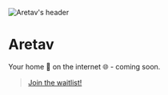 ![Aretav's header](https://github.com/aretav/.github/assets/77097223/008feed3-f4ca-48b7-afb2-7cecc5538502)


# Aretav

Your home 🏡 on the internet 🌐 - coming soon.

> [Join the waitlist!](https://aretav.com)
